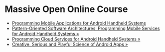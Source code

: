 Massive Open Online Course
==========================

* [Programming Mobile Applications for Android Handheld Systems](https://www.coursera.org/course/android)
* [Pattern-Oriented Software Architectures: Programming Mobile Services for Android Handheld Systems &raquo;](https://www.coursera.org/course/posa)
* [Programming Cloud Services for Android Handheld Systems &raquo;](https://www.coursera.org/course/mobilecloud)
* [Creative, Serious and Playful Science of Android Apps &raquo;](https://www.coursera.org/course/androidapps101)
